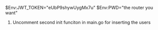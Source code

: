 $Env:JWT_TOKEN="eUbP9shywUygMx7u"
$Env:PWD="the router you want"

1. Uncomment second init funciton in main.go for inserting the users